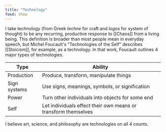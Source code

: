```yaml
---
title: "Technology"
feed: show
---
```


I take technology (from Greek _techne_ for craft and _logos_ for system of thought) to be any recurring, productive response to [[Chaos]] from a living being. This definition is broader than most people mean in everyday speech, but Michel Foucault's "Technologies of the Self" describes [[Stoicism]], for example, as a technology. In that work, Foucault outlines 4 major types of technologies.

|Type|Ability|
|----|-------|
|Production|Produce, transform, manipulate things|
|Sign systems|Use signs, meanings, symbols, or signification|
|Power|Turn other individuals into objects for some end|
|Self|Let individuals effect their own means or transform themselves|

I believe art, science, and philosophy are technologies on all 4 counts.